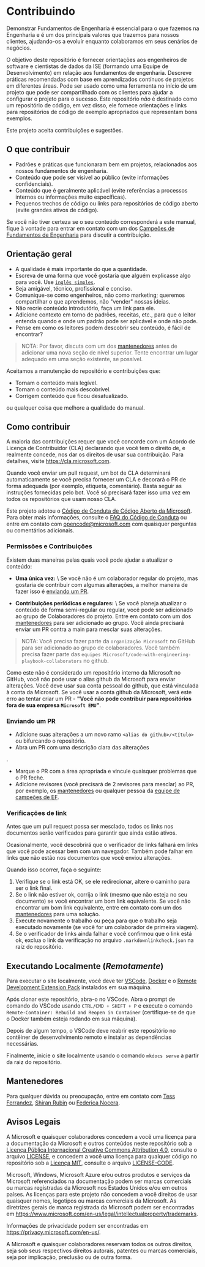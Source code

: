 # Contribuindo

Demonstrar Fundamentos de Engenharia é essencial para o que fazemos na Engenharia e é um dos principais valores que trazemos para nossos clientes, ajudando-os a evoluir enquanto colaboramos em seus cenários de negócios.

O objetivo deste repositório é fornecer orientações aos engenheiros de software e cientistas de dados da ISE (formando uma Equipe de Desenvolvimento) em relação aos fundamentos de engenharia. Descreve práticas recomendadas com base em aprendizados contínuos de projetos em diferentes áreas. Pode ser usado como uma ferramenta no início de um projeto que pode ser compartilhado com os clientes para ajudar a configurar o projeto para o sucesso. Este repositório *não* é destinado como um repositório de código, em vez disso, ele fornece orientações e links para repositórios de código de exemplo apropriados que representam bons exemplos.

Este projeto aceita contribuições e sugestões.

## O que contribuir

- Padrões e práticas que funcionaram bem em projetos, relacionados aos nossos fundamentos de engenharia.
- Conteúdo que pode ser visível ao público (evite informações confidenciais).
- Conteúdo que é geralmente aplicável (evite referências a processos internos ou informações muito específicas).
- Pequenos trechos de código ou links para repositórios de código aberto (evite grandes ativos de código).

Se você não tiver certeza se o seu conteúdo corresponderá a este manual, fique à vontade para entrar em contato com um dos [Campeões de Fundamentos de Engenharia](https://github.com/microsoft/code-with-engineering-playbook/blob/main/.github/CODEOWNERS) para discutir a contribuição.

## Orientação geral

- A qualidade é mais importante do que a quantidade.
- Escreva de uma forma que você gostaria que alguém explicasse algo para você. Use [`inglês simples`](http://www.plainenglish.co.uk/how-to-write-in-plain-english.html).
- Seja amigável, técnico, profissional e conciso.
- Comunique-se como engenheiros, não como marketing; queremos compartilhar o que aprendemos, não "vender" nossas ideias.
- Não recrie conteúdo introdutório, faça um link para ele.
- Adicione contexto em torno de padrões, receitas, etc., para que o leitor entenda quando e onde um padrão pode ser aplicável e onde não pode.
- Pense em como os leitores podem descobrir seu conteúdo, é fácil de encontrar?

> NOTA: Por favor, discuta com um dos [mantenedores](#mantenedores) antes de adicionar uma nova seção de nível superior. Tente encontrar um lugar adequado em uma seção existente, se possível.

Aceitamos a manutenção do repositório e contribuições que:

- Tornam o conteúdo mais legível.
- Tornam o conteúdo mais descobrível.
- Corrigem conteúdo que ficou desatualizado.

ou qualquer coisa que melhore a qualidade do manual.

## Como contribuir

A maioria das contribuições requer que você concorde com um Acordo de Licença de Contribuidor (CLA) declarando que você tem o direito de, e realmente concede, nos dar os direitos de usar sua contribuição. Para detalhes, visite <https://cla.microsoft.com>.

Quando você enviar um pull request, um bot de CLA determinará automaticamente se você precisa fornecer um CLA e decorará o PR de forma adequada (por exemplo, etiqueta, comentário). Basta seguir as instruções fornecidas pelo bot. Você só precisará fazer isso uma vez em todos os repositórios que usam nosso CLA.

Este projeto adotou o [Código de Conduta de Código Aberto da Microsoft](https://opensource.microsoft.com/codeofconduct/).
Para obter mais informações, consulte o [FAQ do Código de Conduta](https://opensource.microsoft.com/codeofconduct/faq/) ou entre em contato com [opencode@microsoft.com](mailto:opencode@microsoft.com) com quaisquer perguntas ou comentários adicionais.

### Permissões e Contribuições

Existem duas maneiras pelas quais você pode ajudar a atualizar o conteúdo:

- **Uma única vez:** \\
Se você não é um colaborador regular do projeto, mas gostaria de contribuir com algumas alterações, a melhor maneira de fazer isso é [enviando um PR](#enviando-um-pr).

- **Contribuições periódicas e regulares:** \\
Se você planeja atualizar o conteúdo de forma semi-regular ou regular, você pode ser adicionado ao grupo de Colaboradores do projeto. Entre em contato com um dos [mantenedores](#mantenedores) para ser adicionado ao grupo. Você ainda precisará enviar um PR contra a main para mesclar suas alterações.

> NOTA: Você precisa fazer parte da `organização Microsoft` no GitHub para ser adicionado ao grupo de colaboradores. Você também precisa fazer parte das `equipes Microsoft/code-with-engineering-playbook-collaborators` no github.

Como este não é considerado um repositório interno da Microsoft no GitHub, você não pode usar o alias github da Microsoft para enviar alterações. Você deve usar sua conta pessoal do github, que está vinculada à conta da Microsoft. Se você usar a conta github da Microsoft, verá este erro ao tentar criar um PR - **"Você não pode contribuir para repositórios fora de sua empresa `Microsoft EMU`"**.

### Enviando um PR

- Adicione suas alterações a um novo ramo `<alias do github>/<título>` ou bifurcando o repositório.
- Abra um PR com uma descrição clara das alterações

.
- Marque o PR com a área apropriada e vincule quaisquer problemas que o PR feche.
- Adicione revisores (você precisará de 2 revisores para mesclar) ao PR, por exemplo, os [mantenedores](#mantenedores) ou qualquer pessoa da [equipe de campeões de EF](https://github.com/microsoft/code-with-engineering-playbook/blob/main/.github/CODEOWNERS).

### Verificações de link

Antes que um pull request possa ser mesclado, todos os links nos documentos serão verificados para garantir que ainda estão ativos.

Ocasionalmente, você descobrirá que o verificador de links falhará em links que você pode acessar bem com um navegador. Também pode falhar em links que não estão nos documentos que você enviou alterações.

Quando isso ocorrer, faça o seguinte:

1. Verifique se o link está OK, se ele redirecionar, altere o caminho para ser o link final.
1. Se o link não estiver ok, corrija o link (mesmo que não esteja no seu documento) se você encontrar um bom link equivalente. Se você não encontrar um bom link equivalente, entre em contato com um dos [mantenedores](#mantenedores) para uma solução.
1. Execute novamente o trabalho ou peça para que o trabalho seja executado novamente (se você for um colaborador de primeira viagem).
1. Se o verificador de links ainda falhar e você confirmou que o link está ok, exclua o link da verificação no arquivo `.markdownlinkcheck.json` na raiz do repositório.

## Executando Localmente (*Remotamente*)

Para executar o site localmente, você deve ter [VSCode](https://code.visualstudio.com/), [Docker](https://www.docker.com/) e o [Remote Development Extension Pack](https://marketplace.visualstudio.com/items?itemName=ms-vscode-remote.vscode-remote-extensionpack) instalados em sua máquina.

Após clonar este repositório, abra-o no VSCode. Abra o prompt de comando do VSCode usando `CTRL/CMD + SHIFT + P` e execute o comando `Remote-Container: Rebuild and Reopen in Container` (certifique-se de que o Docker também esteja rodando em sua máquina).

Depois de algum tempo, o VSCode deve reabrir este repositório no contêiner de desenvolvimento remoto e instalar as dependências necessárias.

Finalmente, inicie o site localmente usando o comando `mkdocs serve` a partir da raiz do repositório.

## Mantenedores

Para qualquer dúvida ou preocupação, entre em contato com [Tess Ferrandez](https://github.com/TessFerrandez), [Shiran Rubin](https://github.com/shiranr) ou [Federica Nocera](https://github.com/fnocera).

## Avisos Legais

A Microsoft e quaisquer colaboradores concedem a você uma licença para a documentação da Microsoft e outros conteúdos neste repositório sob a [Licença Pública Internacional Creative Commons Attribution 4.0](https://creativecommons.org/licenses/by/4.0/legalcode), consulte o arquivo [LICENSE](LICENSE), e concedem a você uma licença para qualquer código no repositório sob a [Licença MIT](https://opensource.org/licenses/MIT), consulte o arquivo [LICENSE-CODE](LICENSE-CODE).

Microsoft, Windows, Microsoft Azure e/ou outros produtos e serviços da Microsoft referenciados na documentação podem ser marcas comerciais ou marcas registradas da Microsoft nos Estados Unidos e/ou em outros países. As licenças para este projeto não concedem a você direitos de usar quaisquer nomes, logotipos ou marcas comerciais da Microsoft. As diretrizes gerais de marca registrada da Microsoft podem ser encontradas em <https://www.microsoft.com/en-us/legal/intellectualproperty/trademarks>.

Informações de privacidade podem ser encontradas em <https://privacy.microsoft.com/en-us/>.

A Microsoft e quaisquer colaboradores reservam todos os outros direitos, seja sob seus respectivos direitos autorais, patentes ou marcas comerciais, seja por implicação, preclusão ou de outra forma.
